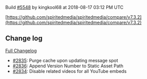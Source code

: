 Build [#5548](https://circleci.com/gh/spiritedmedia/spiritedmedia/5548) by kingkool68 at 2018-08-17 03:12 PM UTC

[https://github.com/spiritedmedia/spiritedmedia/compare/v7.3.2](https://github.com/spiritedmedia/spiritedmedia/compare/v7.3.2)
## Change log
[Full Changelog](git@github.com:spiritedmedia/spiritedmedia.git/compare/v7.3.1...v7.3.2)

 - [#2835](git@github.com:spiritedmedia/spiritedmedia.git/pull/2835): Purge cache upon updating message spot
 - [#2836](git@github.com:spiritedmedia/spiritedmedia.git/pull/2836): Append Version Number to Static Asset Path
 - [#2834](git@github.com:spiritedmedia/spiritedmedia.git/pull/2834): Disable related videos for all YouTube embeds

